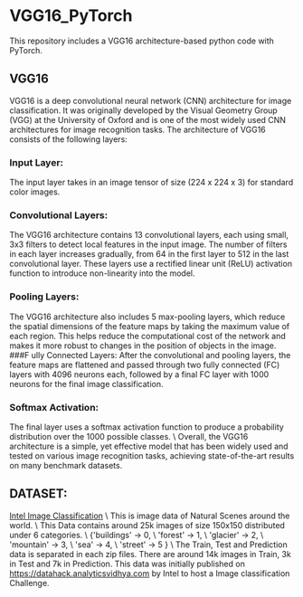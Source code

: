 # VGG16_PyTorch

This repository includes a VGG16 architecture-based python code with PyTorch. 

## VGG16

VGG16 is a deep convolutional neural network (CNN) architecture for image classification. It was originally developed by the Visual Geometry Group (VGG) at the University of Oxford and is one of the most widely used CNN architectures for image recognition tasks.
The architecture of VGG16 consists of the following layers:
### Input Layer: 
The input layer takes in an image tensor of size (224 x 224 x 3) for standard color images.
### Convolutional Layers: 
The VGG16 architecture contains 13 convolutional layers, each using small, 3x3 filters to detect local features in the input image. The number of filters in each layer increases gradually, from 64 in the first layer to 512 in the last convolutional layer. These layers use a rectified linear unit (ReLU) activation function to introduce non-linearity into the model.
### Pooling Layers: 
The VGG16 architecture also includes 5 max-pooling layers, which reduce the spatial dimensions of the feature maps by taking the maximum value of each region. This helps reduce the computational cost of the network and makes it more robust to changes in the position of objects in the image.
###F ully Connected Layers: 
After the convolutional and pooling layers, the feature maps are flattened and passed through two fully connected (FC) layers with 4096 neurons each, followed by a final FC layer with 1000 neurons for the final image classification.
### Softmax Activation: 
The final layer uses a softmax activation function to produce a probability distribution over the 1000 possible classes.
\\ Overall, the VGG16 architecture is a simple, yet effective model that has been widely used and tested on various image recognition tasks, achieving state-of-the-art results on many benchmark datasets.

## DATASET: 
[Intel Image Classification](https://www.kaggle.com/datasets/puneet6060/intel-image-classification)
\ This is image data of Natural Scenes around the world.
\ This Data contains around 25k images of size 150x150 distributed under 6 categories.
\ {'buildings' -> 0,
\ 'forest' -> 1,
\ 'glacier' -> 2,
\ 'mountain' -> 3,
\ 'sea' -> 4,
\ 'street' -> 5 }
\ 
The Train, Test and Prediction data is separated in each zip files. There are around 14k images in Train, 3k in Test and 7k in Prediction.
This data was initially published on https://datahack.analyticsvidhya.com by Intel to host a Image classification Challenge.
